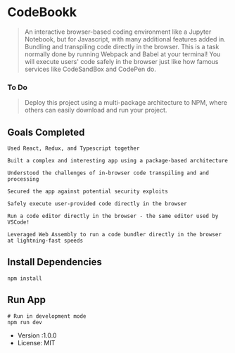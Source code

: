 # CodeBookk

> An interactive browser-based coding environment like a Jupyter Notebook, but for Javascript, with many additional features added in.
Bundling and transpiling code directly in the browser. This is a task normally done by running Webpack and Babel at your terminal! You will execute users' code safely in the browser just like how famous services like CodeSandBox and CodePen do. 

### To Do
> Deploy this project using a multi-package architecture to NPM, where others can easily download and run your project.

## Goals Completed

    Used React, Redux, and Typescript together

    Built a complex and interesting app using a package-based architecture

    Understood the challenges of in-browser code transpiling and and processing

    Secured the app against potential security exploits

    Safely execute user-provided code directly in the browser

    Run a code editor directly in the browser - the same editor used by VSCode!

    Leveraged Web Assembly to run a code bundler directly in the browser at lightning-fast speeds



## Install Dependencies

```
npm install
```

## Run App

```
# Run in development mode
npm run dev

```

- Version :1.0.0
- License: MIT
